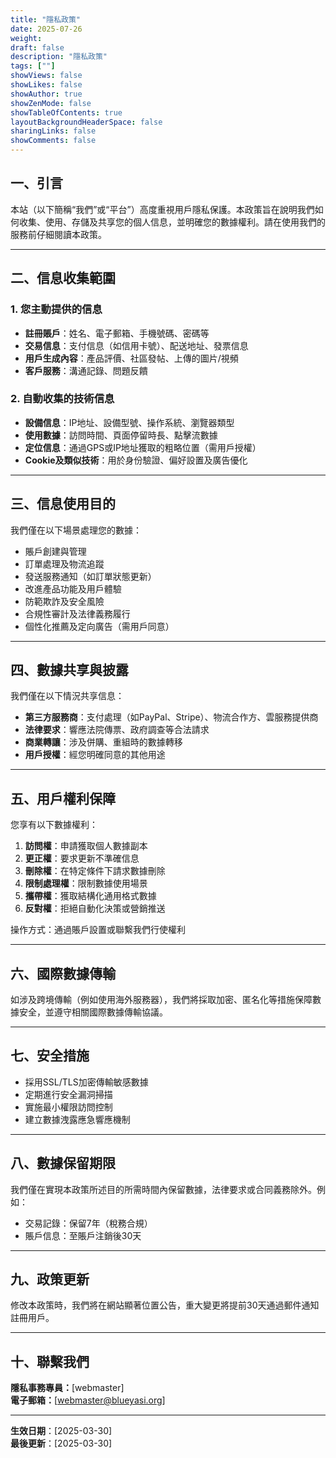 ```yaml
---
title: "隱私政策"
date: 2025-07-26
weight: 
draft: false
description: "隱私政策"
tags: [""]
showViews: false
showLikes: false
showAuthor: true
showZenMode: false
showTableOfContents: true
layoutBackgroundHeaderSpace: false
sharingLinks: false
showComments: false
---
```




## 一、引言

本站（以下簡稱“我們”或“平台”）高度重視用戶隱私保護。本政策旨在說明我們如何收集、使用、存儲及共享您的個人信息，並明確您的數據權利。請在使用我們的服務前仔細閱讀本政策。

---

## 二、信息收集範圍

### 1. 您主動提供的信息
- **註冊賬戶**：姓名、電子郵箱、手機號碼、密碼等
- **交易信息**：支付信息（如信用卡號）、配送地址、發票信息
- **用戶生成內容**：產品評價、社區發帖、上傳的圖片/視頻
- **客戶服務**：溝通記錄、問題反饋

### 2. 自動收集的技術信息
- **設備信息**：IP地址、設備型號、操作系統、瀏覽器類型
- **使用數據**：訪問時間、頁面停留時長、點擊流數據
- **定位信息**：通過GPS或IP地址獲取的粗略位置（需用戶授權）
- **Cookie及類似技術**：用於身份驗證、偏好設置及廣告優化

---

## 三、信息使用目的

我們僅在以下場景處理您的數據：
- 賬戶創建與管理
- 訂單處理及物流追蹤
- 發送服務通知（如訂單狀態更新）
- 改進產品功能及用戶體驗
- 防範欺詐及安全風險
- 合規性審計及法律義務履行
- 個性化推薦及定向廣告（需用戶同意）

---

## 四、數據共享與披露

我們僅在以下情況共享信息：
- **第三方服務商**：支付處理（如PayPal、Stripe）、物流合作方、雲服務提供商
- **法律要求**：響應法院傳票、政府調查等合法請求
- **商業轉讓**：涉及併購、重組時的數據轉移
- **用戶授權**：經您明確同意的其他用途

---

## 五、用戶權利保障

您享有以下數據權利：
1. **訪問權**：申請獲取個人數據副本
2. **更正權**：要求更新不準確信息
3. **刪除權**：在特定條件下請求數據刪除
4. **限制處理權**：限制數據使用場景
5. **攜帶權**：獲取結構化通用格式數據
6. **反對權**：拒絕自動化決策或營銷推送

操作方式：通過賬戶設置或聯繫我們行使權利

---

## 六、國際數據傳輸

如涉及跨境傳輸（例如使用海外服務器），我們將採取加密、匿名化等措施保障數據安全，並遵守相關國際數據傳輸協議。

---

## 七、安全措施

- 採用SSL/TLS加密傳輸敏感數據
- 定期進行安全漏洞掃描
- 實施最小權限訪問控制
- 建立數據洩露應急響應機制

---

## 八、數據保留期限

我們僅在實現本政策所述目的所需時間內保留數據，法律要求或合同義務除外。例如：
- 交易記錄：保留7年（稅務合規）
- 賬戶信息：至賬戶注銷後30天

---

## 九、政策更新

修改本政策時，我們將在網站顯著位置公告，重大變更將提前30天通過郵件通知註冊用戶。

---

## 十、聯繫我們

**隱私事務專員：**[webmaster]  <br>
**電子郵箱：**[webmaster@blueyasi.org]  

---

**生效日期**：[2025-03-30]  <br>
**最後更新**：[2025-03-30]